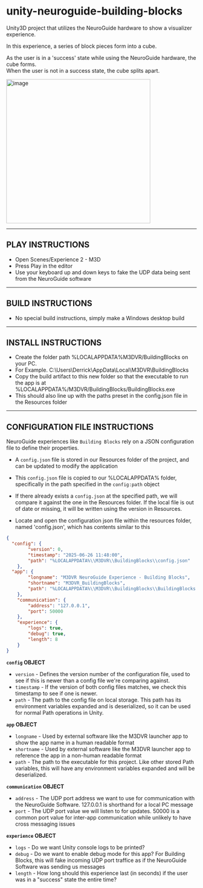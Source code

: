 # unity-neuroguide-building-blocks
Unity3D project that utilizes the NeuroGuide hardware to show a visualizer experience.  

In this experience, a series of block pieces form into a cube.  

As the user is in a 'success' state while using the NeuroGuide hardware, the cube forms.  
When the user is not in a success state, the cube splits apart.  

<img width="381" alt="image" src="https://github.com/user-attachments/assets/74f415f8-403f-4098-aeff-bcc1864b2acc" />

---

## PLAY INSTRUCTIONS

- Open Scenes/Experience 2 - M3D
- Press Play in the editor
- Use your keyboard up and down keys to fake the UDP data being sent from the NeuroGuide software

---  

## BUILD INSTRUCTIONS

- No special build instructions, simply make a Windows desktop build

---  

## INSTALL INSTRUCTIONS

- Create the folder path %LOCALAPPDATA%M3DVR/BuildingBlocks on your PC.
- For Example. C:\Users\Derrick\AppData\Local\M3DVR\BuildingBlocks
- Copy the build artifact to this new folder so that the executable to run the app is at %LOCALAPPDATA%/M3DVR/BuildingBlocks/BuildingBlocks.exe
- This should also line up with the paths preset in the config.json file in the Resources folder

---  

## CONFIGURATION FILE INSTRUCTIONS

NeuroGuide experiences like `Building Blocks` rely on a JSON configuration file to define their properties.  

- A `config.json` file is stored in our Resources folder of the project, and can be updated to modify the application  
- This `config.json` file is copied to our %LOCALAPPDATA% folder, specifically in the path specified in the `config:path` object  
- If there already exists a `config.json` at the specified path, we will compare it against the one in the Resources folder. If the local file is out of date or missing, it will be written using the version in Resources.

- Locate and open the configuration json file within the resources folder, named 'config.json', which has contents similar to this
```json
{
  "config": {
		"version": 0,
		"timestamp": "2025-06-26 11:48:00",
		"path": "%LOCALAPPDATA%\\M3DVR\\BuildingBlocks\\config.json"
	},
  "app": {
		"longname": "M3DVR NeuroGuide Experience - Building Blocks",
		"shortname": "M3DVR_BuildingBlocks",
		"path": "%LOCALAPPDATA%\\M3DVR\\BuildingBlocks\\BuildingBlocks.exe"
	},
	"communication": {
		"address": "127.0.0.1",
		"port": 50000
	},
	"experience": {
		"logs": true,
		"debug": true,
		"length": 8
	}
}
```
  
<b>`config` OBJECT  </b>
- `version` - Defines the version number of the configuration file, used to see if this is newer than a config file we're comparing against.  
- `timestamp` - If the version of both config files matches, we check this timestamp to see if one is newer.  
- `path` - The path to the config file on local storage. This path has its environment variables expanded and is deserialized, so it can be used for normal Path operations in Unity.  
  
<b>`app` OBJECT  </b>
- `longname` - Used by external software like the M3DVR launcher app to show the app name in a human readable format  
- `shortname` - Used by external software like the M3DVR launcher app to reference the app in a non-human readable format  
- `path` - The path to the executable for this project. Like other stored Path variables, this will have any environment variables expanded and will be deserialized.  
  
<b>`communication` OBJECT  </b>
- `address` - The UDP port address we want to use for communication with the NeuroGuide Software. 127.0.0.1 is shorthand for a local PC message  
- `port` - The UDP port value we will listen to for updates. 50000 is a common port value for inter-app communication while unlikely to have cross messaging issues

<b>`experience` OBJECT  </b>
- `logs` - Do we want Unity console logs to be printed?  
- `debug` - Do we want to enable debug mode for this app? For Building Blocks, this will fake incoming UDP port traffice as if the NeuroGuide Software was sending us messages
- `length` - How long should this experience last (in seconds) if the user was in a "success" state the entire time?
